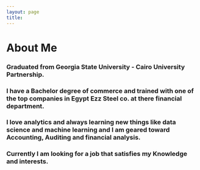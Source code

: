 ```yaml
---
layout: page
title: 
---
```


# **About Me**

### **Graduated from Georgia State University - Cairo University Partnership.**

### **I have a Bachelor degree of commerce and trained with one of the top companies in Egypt Ezz Steel co. at there financial department.**

### **I love analytics and always learning new things like data science and machine learning and I am geared toward Accounting, Auditing and financial analysis.**

### **Currently I am looking for a job that satisfies my Knowledge and interests.**
